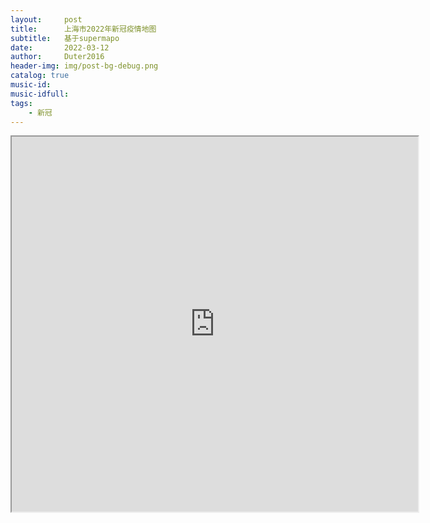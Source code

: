 ```yaml
---
layout:     post
title:      上海市2022年新冠疫情地图
subtitle:   基于supermapo
date:       2022-03-12
author:     Duter2016
header-img: img/post-bg-debug.png
catalog: true
music-id: 
music-idfull: 
tags:
    - 新冠
---
```



<iframe src='https://www.supermapol.com/apps/dataviz/view.html?id=51841934' width='650px' height='600px'></iframe>